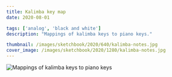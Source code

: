 ```yaml
---
title: Kalimba key map
date: 2020-08-01

tags: ['analog', 'black and white']
description: "Mappings of kalimba keys to piano keys."

thumbnail: /images/sketchbook/2020/640/kalimba-notes.jpg
cover_image: /images/sketchbook/2020/1280/kalimba-notes.jpg
---
```


![Mappings of kalimba keys to piano keys](/images/sketchbook/2020/960/kalimba-notes.jpg)
